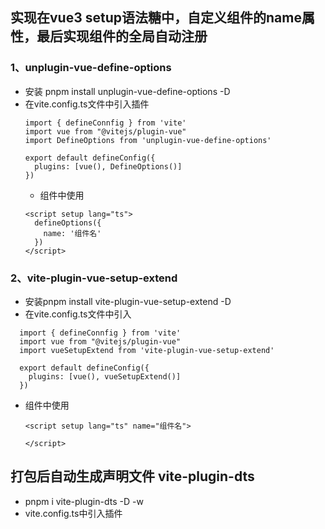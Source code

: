 ## 实现在vue3 setup语法糖中，自定义组件的name属性，最后实现组件的全局自动注册
### 1、unplugin-vue-define-options
  * 安装 pnpm install unplugin-vue-define-options -D
  * 在vite.config.ts文件中引入插件
    ```
    import { defineConnfig } from 'vite'
    import vue from "@vitejs/plugin-vue"
    import DefineOptions from 'unplugin-vue-define-options'

    export default defineConfig({
      plugins: [vue(), DefineOptions()]
    })
    ```
    * 组件中使用
    ```
    <script setup lang="ts">
      defineOptions({
        name: '组件名'
      })
    </script>
    ```
### 2、vite-plugin-vue-setup-extend
  * 安装pnpm install vite-plugin-vue-setup-extend -D
  * 在vite.config.ts文件中引入
  ```
    import { defineConnfig } from 'vite'
    import vue from "@vitejs/plugin-vue"
    import vueSetupExtend from 'vite-plugin-vue-setup-extend'

    export default defineConfig({
      plugins: [vue(), vueSetupExtend()]
    })
  ```
  * 组件中使用
    ```
    <script setup lang="ts" name="组件名">

    </script>
    ```

## 打包后自动生成声明文件 vite-plugin-dts
  * pnpm i vite-plugin-dts -D -w
  * vite.config.ts中引入插件